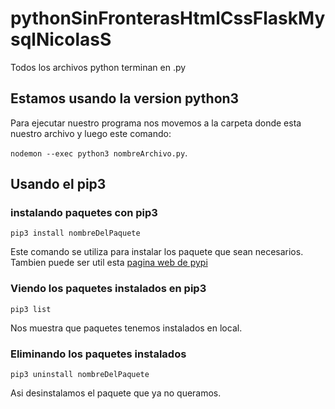 # pythonSinFronterasHtmlCssFlaskMysqlNicolasS

Todos los archivos python terminan en .py
## Estamos usando la version python3 

Para ejecutar nuestro programa nos movemos a la carpeta donde esta nuestro archivo y luego este comando: 

` nodemon --exec python3 nombreArchivo.py `.


## Usando el pip3 

### instalando paquetes con pip3

`pip3 install nombreDelPaquete `

Este comando se utiliza para instalar los paquete que sean necesarios. 
Tambien puede ser util esta [pagina web de pypi](www.pypi.org)

### Viendo los paquetes instalados en pip3

`pip3 list `  

Nos muestra que paquetes tenemos instalados en local.

### Eliminando los paquetes instalados 

`pip3 uninstall nombreDelPaquete `

Asi desinstalamos el paquete que ya no queramos.
